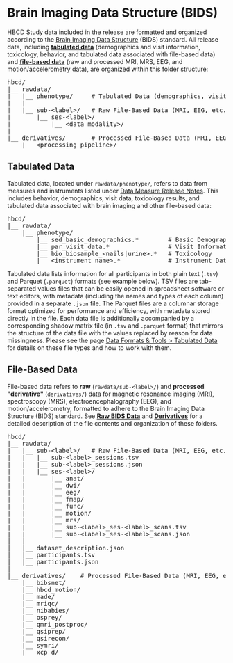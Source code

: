 # Brain Imaging Data Structure (BIDS)
HBCD Study data included in the release are formatted and organized according to the [Brain Imaging Data Structure](https://bids-specification.readthedocs.io/en/stable/) (BIDS) standard. All release data, including [**tabulated data**](#tabulated-data) (demographics and visit information, toxicology, behavior, and tabulated data associated with file-based data) and [**file-based data**](#file-based-data) (raw and processed MRI, MRS, EEG, and motion/accelerometry data), are organized within this folder structure:

<pre class="folder-tree">
hbcd/
|__ rawdata/ 
|   |__ phenotype/     <span class="hashtag"># Tabulated Data (demographics, visit info, behavior, etc.)</span>
|   |
|   |__ sub-<span class="label">&lt;label&gt;</span>/   <span class="hashtag"># Raw File-Based Data (MRI, EEG, etc.)</span>
|       |__ ses-<span class="label">&lt;label&gt;</span>/
|           |__ <span class="placeholder">&lt;data modality&gt;</span>/
|
|__ derivatives/       <span class="hashtag"># Processed File-Based Data (MRI, EEG, etc.)</span>
    |__ <span class="placeholder">&lt;processing pipeline&gt;</span>/
</pre>


## Tabulated Data
Tabulated data, located under `rawdata/phenotype/`, refers to data from measures and instruments listed under [Data Measure Release Notes](../measures/index.md#tabulated-data). This includes behavior, demographics, visit data, toxicology results, and tabulated data associated with brain imaging and other file-based data:

<pre class="folder-tree">
hbcd/
|__ rawdata/ 
    |__ phenotype/ 
        |__ sed_basic_demographics.*        <span class="hashtag"># Basic Demographics</span>
        |__ par_visit_data.*                <span class="hashtag"># Visit Information</span>
        |__ bio_biosample_<span class="placeholder">&lt;nails|urine&gt;</span>.*   <span class="hashtag"># Toxicology</span>
        |__ <span class="placeholder">&lt;instrument_name&gt;</span>.*             <span class="hashtag"># Instrument Data</span>
</pre>

Tabulated data lists information for all participants in both plain text (`.tsv`) and Parquet (`.parquet`) formats (see example below). TSV files are tab-separated values files that can be easily opened in spreadsheet software or text editors, with metadata (including the names and types of each column) provided in a separate `.json` file. The Parquet files are a columnar storage format optimized for performance and efficiency, with metadata stored directly in the file. Each data file is additionally accompanied by a corresponding shadow matrix file (in `.tsv` and `.parquet` format) that mirrors the structure of the data file with the values replaced by reason for data missingness. Please see the page [Data Formats & Tools > Tabulated Data](../dataformats/tabulated.md) for details on these file types and how to work with them.

## File-Based Data
File-based data refers to **raw** (`rawdata/sub-<label>/`) and **processed "derivative"** (`derivatives/`) data for magnetic resonance imaging (MRI), spectroscopy (MRS), electroencephalography (EEG), and motion/accelerometry, formatted to adhere to the Brain Imaging Data Structure (BIDS) standard. See [**Raw BIDS Data**](rawbids.md) and [**Derivatives**](derivatives.md) for a detailed description of the file contents and organization of these folders.

<pre class="folder-tree">
hbcd/
|__ rawdata/ 
|   |__ sub-<span class="label">&lt;label&gt;</span>/   <span class="hashtag"># Raw File-Based Data (MRI, EEG, etc.)</span>
|   |   |__ sub-<span class="label">&lt;label&gt;</span>_sessions.tsv
|   |   |__ sub-<span class="label">&lt;label&gt;</span>_sessions.json
|   |   |__ ses-<span class="label">&lt;label&gt;</span>/
|   |       |__ anat/
|   |       |__ dwi/
|   |       |__ eeg/
|   |       |__ fmap/
|   |       |__ func/
|   |       |__ motion/
|   |       |__ mrs/
|   |       |__ sub-<span class="label">&lt;label&gt;</span>_ses-<span class="label">&lt;label&gt;</span>_scans.tsv
|   |       |__ sub-<span class="label">&lt;label&gt;</span>_ses-<span class="label">&lt;label&gt;</span>_scans.json
|   |
|   |__ dataset_description.json
|   |__ participants.tsv
|   |__ participants.json 
|
|__ derivatives/    <span class="hashtag"># Processed File-Based Data (MRI, EEG, etc.)</span>
    |__ bibsnet/
    |__ hbcd_motion/
    |__ made/
    |__ mriqc/
    |__ nibabies/
    |__ osprey/
    |__ qmri_postproc/
    |__ qsiprep/
    |__ qsirecon/
    |__ symri/
    |__ xcp_d/
</pre>









